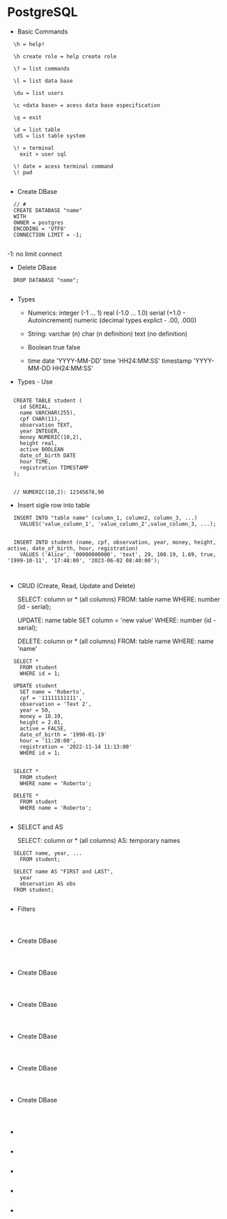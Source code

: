 # PostgreSQL


- Basic Commands 

```
  \h = help!

  \h create role = help create role

  \? = list commands

  \l = list data base

  \du = list users

  \c <data base> = acess data base especification

  \q = exit

  \d = list table
  \dS = list table system 

  \! = terminal
    exit > user sql

  \! date = acess terminal command
  \! pwd
  
```


- Create DBase

```
  // #
  CREATE DATABASE "name" 
  WITH
  OWNER = postgres
  ENCODING = 'UTF8'
  CONNECTION LIMIT = -1;
  
```

  -1: no limit connect


- Delete DBase

```
  DROP DATABASE "name";
  
```


- Types

  - Numerics:
    integer (-1 ... 1)
    real (-1.0 ... 1.0)
    serial (+1.0 - Autoincrement)
    numeric (decimal types explict - .00, .000)  

  - String:
    varchar (n) 
    char (n definition)
    text (no definition)

  - Boolean
    true
    false

  - time
    date 'YYYY-MM-DD'
    time 'HH24:MM:SS'
    timestamp 'YYYY-MM-DD HH24:MM:SS'


- Types - Use

```

  CREATE TABLE student (
    id SERIAL,
    name VARCHAR(255),
    cpf CHAR(11),
    observation TEXT,
    year INTEGER,
    money NUMERIC(10,2),
    height real,
    active BOOLEAN
    date_of_birth DATE
    hour TIME,
    registration TIMESTAMP        
  );

  
  // NUMERIC(10,2): 12345678,90

```


- Insert sigle row into table

```
  INSERT INTO "table name" (column_1, column2, column_3, ...)
    VALUES('value_column_1', 'value_column_2',value_column_3, ...);


  INSERT INTO student (name, cpf, observation, year, money, height, active, date_of_birth, hour, registration)
    VALUES ('Alice', '00000000000', 'text', 29, 100.19, 1.69, true, '1999-10-11', '17:48:00', '2023-06-02 08:40:00');

  
```


- CRUD (Create, Read, Update and Delete)

  SELECT: column or * (all columns)
    FROM: table name
    WHERE: number (id - serial);

  UPDATE: name table
    SET column = 'new value'
    WHERE: number (id - serial);

  DELETE: column or * (all columns)
    FROM: table name
    WHERE: name 'name'
    
```
  SELECT *
    FROM student
    WHERE id = 1;

  UPDATE student
    SET name = 'Roberto', 
    cpf = '11111111111',
    observation = 'Text 2',
    year = 50, 
    money = 10.19,
    height = 2.01,
    active = FALSE,
    date_of_birth = '1990-01-19'
    hour = '11:20:00',
    registration = '2022-11-14 11:13:00'
    WHERE id = 1;


  SELECT *
    FROM student
    WHERE name = 'Roberto';

  DELETE *
    FROM student
    WHERE name = 'Roberto';  
  
```

- SELECT and AS

  SELECT: column or * (all columns)
  AS: temporary names

```
  SELECT name, year, ...
    FROM student;

  SELECT name AS "FIRST and LAST",
    year
    observation AS obs
  FROM student;  
  
```

- Filters

```

  
```

- Create DBase

```

  
```

- Create DBase

```

  
```

- Create DBase

```

  
```

- Create DBase

```

  
```

- Create DBase

```

  
```

- Create DBase

```

  
```


- 

```

```

- 

```

```

- 

```

```

- 

```

```

- 

```

```

